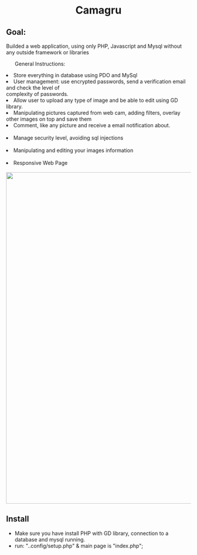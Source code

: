 <h1 align="center">Camagru </h1>
<h2>Goal: </h2>
<p> Builded a web application, using only PHP, Javascript and Mysql without any outside framework or libraries</p>

<ul>General Instructions:</ul>
<li> Store everything in database using PDO and MySql</li>
<li> User management: use encrypted passwords, send a verification email and check the level of </br> complexity of passwords.</li>
<li> Allow user to upload any type of image and be able to edit using GD library. </li>
<li> Manipulating pictures captured from web cam, adding filters, overlay other images on top and save them </li>
<li> Comment, like any picture and receive a email notification about. </li> </br>
<li> Manage security level, avoiding sql injections </li> </br>
<li> Manipulating and editing your images information </li> </br>
<li> Responsive Web Page </li> </br>

<img src="LOc8UxxVEF.gif" width="700" height="900">

## Install
- Make sure you have install PHP with GD library,  connection to a database and mysql running.</br>
- run: "..config/setup.php" & main page is "index.php";
